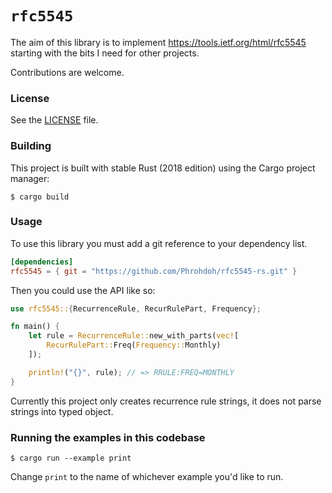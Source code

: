 # `rfc5545`

The aim of this library is to implement https://tools.ietf.org/html/rfc5545 starting with the bits I need for other projects.

Contributions are welcome.

### License

See the [LICENSE](./LICENSE) file.

### Building

This project is built with stable Rust (2018 edition) using the Cargo project manager:

```
$ cargo build
```

### Usage

To use this library you must add a git reference to your dependency list.

```toml
[dependencies]
rfc5545 = { git = "https://github.com/Phrohdoh/rfc5545-rs.git" }
```

Then you could use the API like so:

```rust
use rfc5545::{RecurrenceRule, RecurRulePart, Frequency};

fn main() {
    let rule = RecurrenceRule::new_with_parts(vec![
        RecurRulePart::Freq(Frequency::Monthly)
    ]);

    println!("{}", rule); // => RRULE:FREQ=MONTHLY
}
```

Currently this project only creates recurrence rule strings, it does not parse strings into typed object.

### Running the examples in this codebase

```
$ cargo run --example print
```

Change `print` to the name of whichever example you'd like to run.